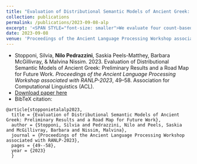 ```yaml
---
title: "Evaluation of Distributional Semantic Models of Ancient Greek: Preliminary Results and a Road Map for Future Work"
collection: publications
permalink: /publications/2023-09-08-alp
excerpt: '<SPAN STYLE="font-size: smaller">We evaluate four count-based and predict-ive distributional semantic models of Ancient Greek against AGREE, a composite benchmark of human judgements, to assess their ability to retrieve semantic relatedness. On the basis of the observations deriving from the analysis of the results, we design a procedure for a larger-scale intrinsic evaluation of count-based and predictive language models, including syntactic embeddings. We also propose possible ways of exploiting the different layers of the whole AGREE benchmark (including both human-and machine-generated data) and different evaluation metrics.</SPAN>'
date: 2023-09-08
venue: 'Proceedings of the Ancient Language Processing Workshop associated with RANLP-2023'
---
```

<ul class="fa-ul">
 <li><i class="fa-li fa fa-quote-left"></i> Stopponi, Silvia, <b>Nilo Pedrazzini</b>, Saskia Peels-Matthey, Barbara McGillivray, & Malvina Nissim. 2023. Evaluation of Distributional Semantic Models of Ancient Greek: Preliminary Results and a Road Map for Future Work. <i>Proceedings of the Ancient Language Processing Workshop associated with RANLP-2023</i>, 49–58.  Association for Computational Linguistics (ACL).</li>
 <li><i class="fa-li fa fa-download"></i><a href="https://aclanthology.org/2023.alp-1.6">Download paper here</a></li>
 <li><i class="fa-li fa fa-quote-right"></i>BibTeX citation:</li>
</ul>


```
@article{stopponietalalp2023,
  title = {Evaluation of Distributional Semantic Models of Ancient Greek: Preliminary Results and a Road Map for Future Work},
  author = {Stopponi, Silvia and Pedrazzini, Nilo and Peels, Saskia and McGillivray, Barbara and Nissim, Malvina},
  journal = {Proceedings of the Ancient Language Processing Workshop associated with RANLP-2023},
  pages = {49--58},
  year = {2023}
  }
```